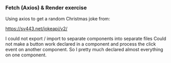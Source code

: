 ### Fetch (Axios) & Render exercise

Using axios to get a random Christmas joke from:

https://sv443.net/jokeapi/v2/

I could not export / import to separate components into separate files
Could not make a button work declared in a component and process the click event on another component. So I pretty much declared almost everything on one component.